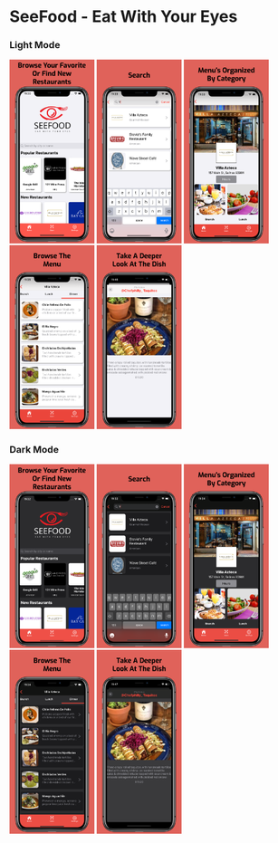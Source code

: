 # SeeFood - Eat With Your Eyes

### Light Mode
<img src="HomeScreen.png" width="150" title="hover text"> <img src="Search.png" width="150" title="hover text"> <img src="Categories.png" width="150" title="hover text"> <img src="MenuList.png" width="150" title="hover text"> <img src="Dish.png" width="150" title="hover text">

### Dark Mode
<img src="HomeScreenDark.png" width="150" title="hover text"> <img src="SearchDark.png" width="150" title="hover text"> <img src="CategoriesDark.png" width="150" title="hover text"> <img src="MenuListDark.png" width="150" title="hover text"> <img src="DishDark.png" width="150" title="hover text">
